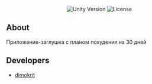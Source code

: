 <p align="center">
   <img src="https://img.shields.io/badge/Unity%20version-2020.3.21f1-lightgrey" alt="Unity Version">
   <img src="https://img.shields.io/badge/License-MIT-green" alt="License">
</p>

## About
Приложение-заглушка с планом похудения на 30 дней
## Developers

- [dimokrit](https://github.com/dimokrit)
